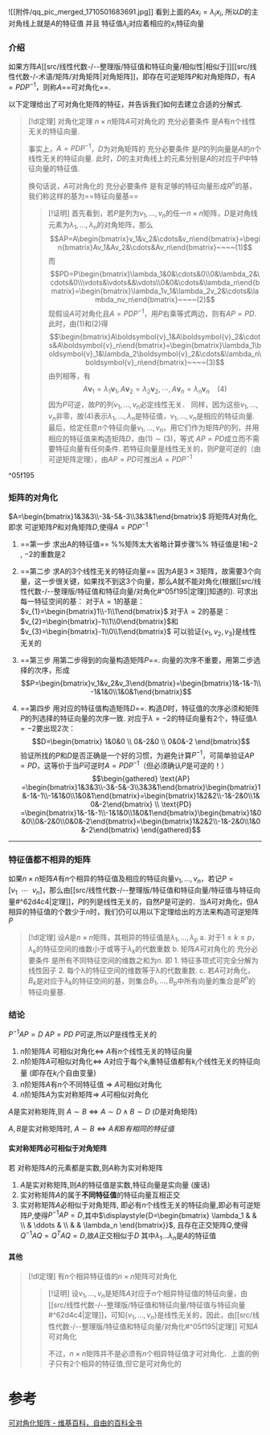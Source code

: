 


![[附件/qq_pic_merged_1710501683691.jpg]]
看到上面的$Ax_{i}=\lambda_{i}x_{i}$, 所以$D$的主对角线上就是$A$的特征值
并且 特征值$\lambda_{i}$对应着相应的$x_{i}$特征向量

### 介绍
如果方阵$A$[[src/线性代数-/--整理版/特征值和特征向量/相似性|相似于]][[src/线性代数-/-术语/矩阵/对角矩阵|对角矩阵]]，即存在可逆矩阵$P$和对角矩阵$D$，有$A=PDP^{-1}$，则称$A$==可对角化==.

以下定理给出了可对角化矩阵的特征，并告诉我们如何去建立合适的分解式.

> [!dl定理] 对角化定理
> $n\times n$矩阵$A$可对角化的 充分必要条件 是$A$有$n$个线性无关的特征向量.
> 
> 事实上，$A=PDP^{-1}$，$D$为对角矩阵的 充分必要条件 是$P$的列向量是$A$的$n$个线性无关的特征向量.
> 此时，$D$的主对角线上的元素分别是$A$的对应于$P$中特征向量的特征值.
> 
> 换句话说，$A$可对角化的 充分必要条件 是有足够的特征向量形成$R^{n}$的基，我们称这样的基为==特征向量基==
> > [!证明] 
> > 首先看到，若$P$是列为$v_1,\dots,v_{n}$的任一$n\times n$矩阵，$D$是对角线元素为$\lambda_{1},\dots,\lambda_n$的对角矩阵，那么
$$AP=A\begin{bmatrix}v_1&v_2&\cdots&v_n\end{bmatrix}=\begin{bmatrix}Av_1&Av_2&\cdots&Av_n\end{bmatrix}~~~~(1)$$
而
$$PD=P\begin{bmatrix}\lambda_1&0&\cdots&0\\0&\lambda_2&\cdots&0\\\vdots&\vdots&&\vdots\\0&0&\cdots&\lambda_n\end{bmatrix}=\begin{bmatrix}\lambda_1v_1&\lambda_2v_2&\cdots&\lambda_nv_n\end{bmatrix}~~~~(2)$$
现假设$A$可对角化且$A=PDP^{-1}$，用$P$右乘等式两边，则有$AP=PD$. 此时，由$(1)$和$(2)$得
$$\begin{bmatrix}A\boldsymbol{v}_1&A\boldsymbol{v}_2&\cdots&A\boldsymbol{v}_n\end{bmatrix}=\begin{bmatrix}\lambda_1\boldsymbol{v}_1&\lambda_2\boldsymbol{v}_2&\cdots&\lambda_n\boldsymbol{v}_n\end{bmatrix}~~~~(3)$$
由列相等，有
$$A\boldsymbol{v}_1=\lambda_1\boldsymbol{v}_1,A\boldsymbol{v}_2=\lambda_2\boldsymbol{v}_2,\cdots,A\boldsymbol{v}_n=\lambda_n\boldsymbol{v}_n~~~~(4)$$
因为$P$可逆，故$P$的列$v_1,\dots,v_{n}$必定线性无关．
同样，因为这些$v_1,\dots,v_{n}$非零，故$(4)$表示$\lambda_{1},\dots,\lambda_n$是特征值，$v_1,\dots,v_{n}$是相应的特征向量. 
最后，给定任意$n$个特征向量$v_1,\dots,v_{n}$，用它们作为矩阵$P$的列，并用相应的特征值来构造矩阵$D$，由$(1)\sim(3)$，等式 $AP=PD$成立而不需要特征向量有任何条件. 
若特征向量是线性无关的，则$P$是可逆的（由可逆矩阵定理），由$AP=PD$可推出$A=PDP^{-1}$

^05f195


### 矩阵的对角化 

$A=\begin{bmatrix}1&3&3\\-3&-5&-3\\3&3&1\end{bmatrix}$
将矩阵$A$对角化, 即求 可逆矩阵$P$和对角矩阵$D$,使得$A=PDP^{-1}$

1. ==第一步 求出A的特征值==
%%矩阵太大省略计算步骤%%
特征值是$1$和$-2$ , $-2$的重数是$2$

2. ==第二步 求A的3个线性无关的特征向量==
因为$A$是$3\times3$矩阵，故需要$3$个向量，这一步很关键，如果找不到这$3$个向量，那么$A$就不能对角化(根据[[src/线性代数-/--整理版/特征值和特征向量/对角化#^05f195|定理]]知道的).
可求出每一特征空间的基：
对于$λ=1$的基是：$v_{1}=\begin{bmatrix}1\\-1\\1\end{bmatrix}$
对于$λ=2$的基是：$v_{2}=\begin{bmatrix}-1\\1\\0\end{bmatrix}$和$v_{3}=\begin{bmatrix}-1\\0\\1\end{bmatrix}$
可以验证$\{v_{1},v_{2},v_{3}\}$是线性无关的

3. ==第三步 用第二步得到的向量构造矩阵$P$==.
向量的次序不重要，用第二步选择的次序，形成$$P=\begin{bmatrix}v_1&v_2&v_3\end{bmatrix}=\begin{bmatrix}1&-1&-1\\-1&1&0\\1&0&1\end{bmatrix}$$
4. ==第四步 用对应的特征值构造矩阵$D$==.
构造$D$时，特征值的次序必须和矩阵$P$的列选择的特征向量的次序一致. 对应于$λ=-2$的特征向量有$2$个，特征值$\lambda=-2$要出现$2$次：
$$D=\begin{bmatrix}
1&0&0 \\
0&-2&0 \\
0&0&-2
\end{bmatrix}$$
验证所找的$P$和$D$是否正确是一个好的习惯，为避免计算$P^{-1}$，可简单验证$AP=PD$，这等价于当$P$可逆时$A=PDP^{-1}$（但必须确认$P$是可逆的！）
$$\begin{gathered}
\text{AP} =\begin{bmatrix}1&3&3\\-3&-5&-3\\3&3&1\end{bmatrix}\begin{bmatrix}1&-1&-1\\-1&1&0\\1&0&1\end{bmatrix}=\begin{bmatrix}1&2&2\\-1&-2&0\\1&0&-2\end{bmatrix} \\
\text{PD} =\begin{bmatrix}1&-1&-1\\-1&1&0\\1&0&1\end{bmatrix}\begin{bmatrix}1&0&0\\0&-2&0\\0&0&-2\end{bmatrix}=\begin{bmatrix}1&2&2\\-1&-2&0\\1&0&-2\end{bmatrix} 
\end{gathered}$$

---

### 特征值都不相异的矩阵
如果$n\times n$矩阵$A$有$n$个相异的特征值及相应的特征向量$v_1,\dots,v_{n}$，若记$P=[v_{1}~~\dotsb~~v_n]$，那么由[[src/线性代数-/--整理版/特征值和特征向量/特征值与特征向量#^62d4c4|定理]]，$P$的列是线性无关的，自然$P$是可逆的．当$A$可对角化，但$A$相异的特征值的个数少于$n$时，我们仍可以用以下定理给出的方法来构造可逆矩阵$P$

> [!dl定理] 
> 设$A$是$n\times n$矩阵，其相异的特征值是$\lambda_{1},\dots,\lambda_p$
> a. 对于$1\leq k\leq p$，$λ_k$的特征空间的维数小于或等于$λ_k$的代数重数
> b. 矩阵$A$可对角化的 充分必要条件 是所有不同特征空间的维数之和为$n$.
> 	即
> 		1. 特征多项式可完全分解为线性因子
> 		2. 每个λ的特征空间的维数等于λ的代数重数.
> c. 若$A$可对角化，$B_k$是对应于$λ_k$的特征空间的基，则集合$B_1,\dots,B_{p}$中所有向量的集合是$R^{n}$的特征向量基.


### 结论
$P^{-1}AP=D$ 
$AP=PD$
$P$可逆,所以$P$是线性无关的
1. $n$阶矩阵$A$ 可相似对角化$\Longleftrightarrow$ $A$有$n$个线性无关的特征向量
2. $n$阶矩阵$A$可相似对角化$\Longleftrightarrow$ $A$对应于每个$k_{i}$重特征值都有$k_i$个线性无关的特征向量 (即存在$k_{i}$个自由变量)
3. $n$阶矩阵$A$有$n$个不同特征值 $\Longrightarrow$ $A$可相似对角化
4. $n$阶矩阵$A$为实对称矩阵$\Longrightarrow$ $A$可相似对角化

$A$是实对称矩阵,则 $A\sim B\Longleftrightarrow A\sim D\land B\sim D$ ($D$是对角矩阵)

$A,B$是实对称矩阵时, $A\sim B\Longleftrightarrow A和B有相同的特征值$

#### 实对称矩阵必可相似于对角矩阵
若 对称矩阵$A$的元素都是实数,则$A$称为实对称矩阵
1. $A$是实对称矩阵,则$A$的特征值是实数,特征向量是实向量 (废话)
2. 实对称矩阵$A$的属于**不同特征值**的特征向量互相正交
3. 实对称矩阵$A$必相似于对角矩阵, 即必有$n$个线性无关的特征向量,即必有可逆矩阵$P$,使得$P^{-1}AP=D$,其中$\displaystyle{D=\begin{bmatrix}  \lambda_1 & &  \\   & \ddots & \\ &  & \lambda_n  \end{bmatrix}}$, 且存在正交矩阵$Q$,使得$Q^{-1}AQ=Q^{T}AQ=D$,故$A$正交相似于$D$
    其中$\lambda_{1}...\lambda_{n}$是$A$的特征值

#### 其他
> [!dl定理] 
> 有$n$个相异特征值的$n\times n$矩阵可对角化
> > [!证明] 
> > 设$v_1,\dots,v_{n}$是矩阵$A$对应于$n$个相异特征值的特征向量，由[[src/线性代数-/--整理版/特征值和特征向量/特征值与特征向量#^62d4c4|定理]]，可知$\{v_{1},\dots,v_n\}$是线性无关的，因此，由[[src/线性代数-/--整理版/特征值和特征向量/对角化#^05f195|定理]] 可知$A$可对角化
> > 
> > 不过，$n\times n$矩阵并不是必须有$n$个相异特征值才可对角化．上面的例子只有2个相异的特征值,但它是可对角化的


# 参考
[可对角化矩阵 - 维基百科，自由的百科全书](https://zh.wikipedia.org/zh-hans/%E5%8F%AF%E5%AF%B9%E8%A7%92%E5%8C%96%E7%9F%A9%E9%98%B5)
